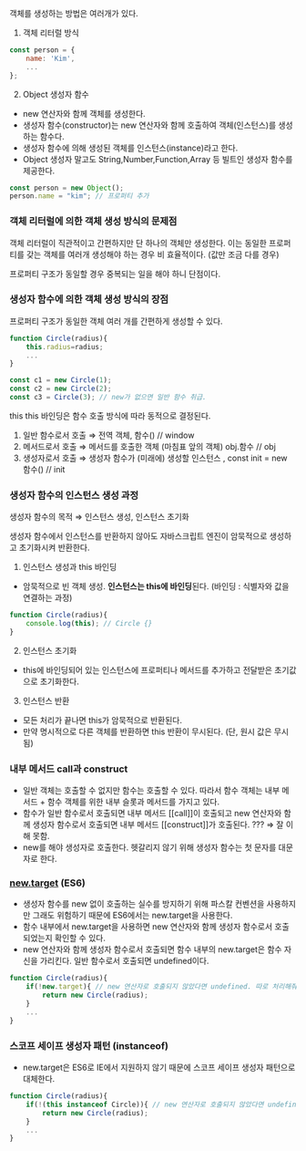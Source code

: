 객체를 생성하는 방법은 여러개가 있다.

1. 객체 리터럴 방식

```jsx
const person = {
	name: 'Kim',
	...
};
```

2. Object 생성자 함수 

- new 연산자와 함께 객체를 생성한다.
- 생성자 함수(constructor)는 new 연산자와 함께 호출하여 객체(인스턴스)를 생성하는 함수다.
- 생성자 함수에 의해 생성된 객체를 인스턴스(instance)라고 한다.
- Object 생성자 말고도 String,Number,Function,Array 등 빌트인 생성자 함수를 제공한다.

```jsx
const person = new Object();
person.name = "kim"; // 프로퍼티 추가
```

### 객체 리터럴에 의한 객체 생성 방식의 문제점

객체 리터럴이 직관적이고 간편하지만 단 하나의 객체만 생성한다. 이는 동일한 프로퍼티를 갖는 객체를 여러개 생성해야 하는 경우 비 효율적이다.  (값만 조금 다를 경우)

프로퍼티 구조가 동일할 경우 중복되는 일을 해야 하니 단점이다.

### 생성자 함수에 의한 객체 생성 방식의 장점

프로퍼티 구조가 동일한 객체 여러 개를 간편하게 생성할 수 있다.

```jsx
function Circle(radius){
	this.radius=radius;
	...
}

const c1 = new Circle(1);
const c2 = new Circle(2);
const c3 = Circle(3); // new가 없으면 일반 함수 취급. 
```

this
this 바인딩은 함수 호출 방식에 따라 동적으로 결정된다.
1) 일반 함수로서 호출  ⇒ 전역 객체,  함수() // window
2) 메서드로서 호출 ⇒ 메서드를 호출한 객체 (마침표 앞의 객체) obj.함수 // obj
3) 생성자로서 호출 ⇒ 생성자 함수가 (미래에) 생성할 인스턴스  , const init = new 함수() // init

### 생성자 함수의 인스턴스 생성 과정

생성자 함수의 목적 ⇒ 인스턴스 생성, 인스턴스 초기화

생성자 함수에서 인스턴스를 반환하지 않아도 자바스크립트 엔진이 암묵적으로 생성하고 초기화시켜 반환한다. 

1) 인스턴스 생성과 this 바인딩

- 암묵적으로 빈 객체 생성. **인스턴스는 this에 바인딩**된다. (바인딩 : 식별자와 값을 연결하는 과정)

```jsx
function Circle(radius){
	console.log(this); // Circle {}
}
```

2) 인스턴스 초기화

- this에 바인딩되어 있는 인스턴스에 프로퍼티나 메서드를 추가하고 전달받은 초기값으로 초기화한다.

3) 인스턴스 반환

- 모든 처리가 끝나면 this가 암묵적으로 반환된다.
- 만약 명시적으로 다른 객체를 반환하면 this 반환이 무시된다. (단, 원시 값은 무시됨)

### 내부 메서드 call과 construct

- 일반 객체는 호출할 수 없지만 함수는 호출할 수 있다. 따라서 함수 객체는 내부 메서드 + 함수 객체를 위한 내부 슬롯과 메서드를 가지고 있다.
- 함수가 일반 함수로서 호출되면 내부 메서드 [[call]]이 호출되고 new 연산자와 함께 생성자 함수로서 호출되면 내부 메서드 [[construct]]가 호출된다. ??? ⇒ 잘 이해 못함.
- new를 해야 생성자로 호출한다. 헷갈리지 않기 위해 생성자 함수는 첫 문자를 대문자로 한다.

### [new.target](http://new.target) (ES6)

- 생성자 함수를 new 없이 호출하는 실수를 방지하기 위해 파스칼 컨벤션을 사용하지만 그래도 위험하기 때문에 ES6에서는 new.target을 사용한다.
- 함수 내부에서 new.target을 사용하면 new 연산자와 함께 생성자 함수로서 호출되었는지 확인할 수 있다.
- new 연산자와 함께 생성자 함수로서 호출되면 함수 내부의 new.target은 함수 자신을 가리킨다. 일반 함수로서 호출되면 undefined이다.

```jsx
function Circle(radius){
	if(!new.target){ // new 연산자로 호출되지 않았다면 undefined. 따로 처리해줘야함.
		return new Circle(radius); 
	}
	...
}
```

### 스코프 세이프 생성자 패턴 (instanceof)

- new.target은 ES6로 IE에서 지원하지 않기 때문에 스코프 세이프 생성자 패턴으로 대체한다.

```jsx
function Circle(radius){
	if(!(this instanceof Circle)){ // new 연산자로 호출되지 않았다면 undefined. 따로 처리해줘야함.
		return new Circle(radius); 
	}
	...
}
```
